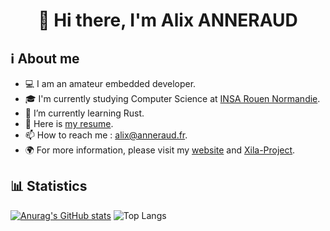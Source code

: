 <div align="center"><h1>
👋 Hi there, I'm Alix ANNERAUD
</h1></div>

## ℹ️ About me

- 💻 I am an amateur embedded developer.
- 🎓 I'm currently studying Computer Science at [INSA Rouen Normandie](https://www.insa-rouen.fr/).
- 🌱 I’m currently learning Rust.
- 📝 Here is [my resume](https://alix.anneraud.fr/Resume.pdf).
- 📫 How to reach me : [alix@anneraud.fr](mailto:alix@anneraud.fr).
- 🌍 For more information, please visit my [website](https://alix.anneraud.fr/) and [Xila-Project](https://github.com/Xila-Project).

## 📊 Statistics

[![Anurag's GitHub stats](https://github-readme-stats.vercel.app/api?username=AlixANNERAUD)](https://github.com/anuraghazra/github-readme-stats) ![Top Langs](https://github-readme-stats.vercel.app/api/top-langs/?username=AlixANNERAUD&hide=css&layout=compact&langs_count=10&size_weight=0.5&count_weight=0.5) 
